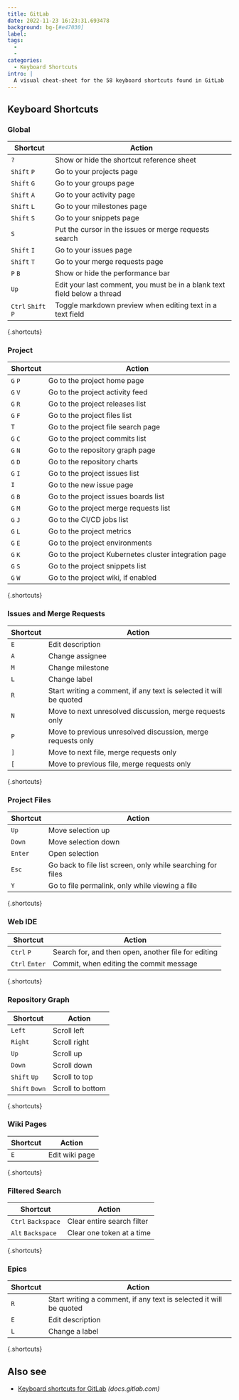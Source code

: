 ```yaml
---
title: GitLab
date: 2022-11-23 16:23:31.693478
background: bg-[#e47030]
label:
tags:
  -
  -
categories:
  - Keyboard Shortcuts
intro: |
  A visual cheat-sheet for the 58 keyboard shortcuts found in GitLab
---
```


## Keyboard Shortcuts

### Global

| Shortcut           | Action                                                                   |
| ------------------ | ------------------------------------------------------------------------ |
| `?`                | Show or hide the shortcut reference sheet                                |
| `Shift` `P`        | Go to your projects page                                                 |
| `Shift` `G`        | Go to your groups page                                                   |
| `Shift` `A`        | Go to your activity page                                                 |
| `Shift` `L`        | Go to your milestones page                                               |
| `Shift` `S`        | Go to your snippets page                                                 |
| `S`                | Put the cursor in the issues or merge requests search                    |
| `Shift` `I`        | Go to your issues page                                                   |
| `Shift` `T`        | Go to your merge requests page                                           |
| `P` `B`            | Show or hide the performance bar                                         |
| `Up`               | Edit your last comment, you must be in a blank text field below a thread |
| `Ctrl` `Shift` `P` | Toggle markdown preview when editing text in a text field                |

{.shortcuts}

### Project

| Shortcut | Action                                                |
| -------- | ----------------------------------------------------- |
| `G` `P`  | Go to the project home page                           |
| `G` `V`  | Go to the project activity feed                       |
| `G` `R`  | Go to the project releases list                       |
| `G` `F`  | Go to the project files list                          |
| `T`      | Go to the project file search page                    |
| `G` `C`  | Go to the project commits list                        |
| `G` `N`  | Go to the repository graph page                       |
| `G` `D`  | Go to the repository charts                           |
| `G` `I`  | Go to the project issues list                         |
| `I`      | Go to the new issue page                              |
| `G` `B`  | Go to the project issues boards list                  |
| `G` `M`  | Go to the project merge requests list                 |
| `G` `J`  | Go to the CI/CD jobs list                             |
| `G` `L`  | Go to the project metrics                             |
| `G` `E`  | Go to the project environments                        |
| `G` `K`  | Go to the project Kubernetes cluster integration page |
| `G` `S`  | Go to the project snippets list                       |
| `G` `W`  | Go to the project wiki, if enabled                    |

{.shortcuts}

### Issues and Merge Requests

| Shortcut | Action                                                             |
| -------- | ------------------------------------------------------------------ |
| `E`      | Edit description                                                   |
| `A`      | Change assignee                                                    |
| `M`      | Change milestone                                                   |
| `L`      | Change label                                                       |
| `R`      | Start writing a comment, if any text is selected it will be quoted |
| `N`      | Move to next unresolved discussion, merge requests only            |
| `P`      | Move to previous unresolved discussion, merge requests only        |
| `]`      | Move to next file, merge requests only                             |
| `[`      | Move to previous file, merge requests only                         |

{.shortcuts}

### Project Files

| Shortcut | Action                                                      |
| -------- | ----------------------------------------------------------- |
| `Up`     | Move selection up                                           |
| `Down`   | Move selection down                                         |
| `Enter`  | Open selection                                              |
| `Esc`    | Go back to file list screen, only while searching for files |
| `Y`      | Go to file permalink, only while viewing a file             |

{.shortcuts}

### Web IDE

| Shortcut       | Action                                              |
| -------------- | --------------------------------------------------- |
| `Ctrl` `P`     | Search for, and then open, another file for editing |
| `Ctrl` `Enter` | Commit, when editing the commit message             |

{.shortcuts}

### Repository Graph

| Shortcut       | Action           |
| -------------- | ---------------- |
| `Left`         | Scroll left      |
| `Right`        | Scroll right     |
| `Up`           | Scroll up        |
| `Down`         | Scroll down      |
| `Shift` `Up`   | Scroll to top    |
| `Shift` `Down` | Scroll to bottom |

{.shortcuts}

### Wiki Pages

| Shortcut | Action         |
| -------- | -------------- |
| `E`      | Edit wiki page |

{.shortcuts}

### Filtered Search

| Shortcut           | Action                     |
| ------------------ | -------------------------- |
| `Ctrl` `Backspace` | Clear entire search filter |
| `Alt` `Backspace`  | Clear one token at a time  |

{.shortcuts}

### Epics

| Shortcut | Action                                                             |
| -------- | ------------------------------------------------------------------ |
| `R`      | Start writing a comment, if any text is selected it will be quoted |
| `E`      | Edit description                                                   |
| `L`      | Change a label                                                     |

{.shortcuts}

## Also see

- [Keyboard shortcuts for GitLab](https://docs.gitlab.com/ee/user/shortcuts.html) _(docs.gitlab.com)_
